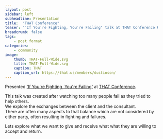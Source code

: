 ```yaml
---
layout: post
sidebar: left
subheadline: Presentation
title:  "THAT Conference"
teaser: "'If You're Fighting, You're Failing' talk at THAT Conference Online"
breadcrumb: false
tags:
    - post format
categories:
    - community
image:
    thumb: THAT-Full-Wide.svg
    title: THAT-Full-Wide.svg
    caption: THAT
    caption_url: https://that.us/members/dustinson/
---
```

Presented <a href="https://that.us/activities/nIO31FvXD0ppdMQkIbny" target='new'>'If You're Fighting, You're Failing'</a> at <a href='https://that.us/members/dustinson/' target='new'>THAT Conference</a>.

This talk was created after watching too many people fail as they tried to help others.  
We explore the exchanges between the client and the consultant.  
There are often many aspects to that balance which are not considered by either party, often resulting in fighting and failures.

Lets explore what we want to give and receive what what they are willing to accept and return.